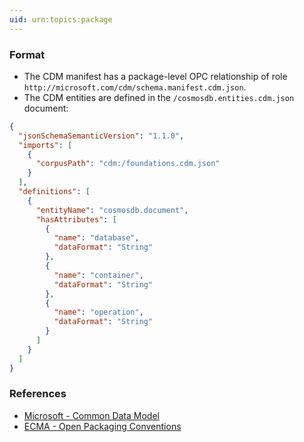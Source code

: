 ```yaml
---
uid: urn:topics:package
---
```


### Format

<p />

- The CDM manifest has a package-level OPC relationship of role `http://microsoft.com/cdm/schema.manifest.cdm.json`.
- The CDM entities are defined in the `/cosmosdb.entities.cdm.json` document:

<p />

```json
{
  "jsonSchemaSemanticVersion": "1.1.0",
  "imports": [
    {
      "corpusPath": "cdm:/foundations.cdm.json"
    }
  ],
  "definitions": [
    {
      "entityName": "cosmosdb.document",
      "hasAttributes": [
        {
          "name": "database",
          "dataFormat": "String"
        },
        {
          "name": "container",
          "dataFormat": "String"
        },
        {
          "name": "operation",
          "dataFormat": "String"
        }
      ]
    }
  ]
}
```

<p />

### References

<p />

- [Microsoft - Common Data Model](https://learn.microsoft.com/en-us/common-data-model)
- [ECMA - Open Packaging Conventions](https://ecma-international.org/publications-and-standards/standards/ecma-376)
